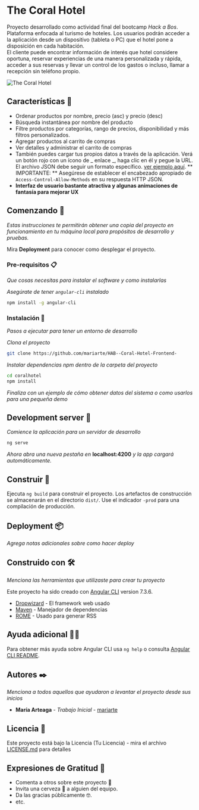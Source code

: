 # The Coral Hotel

Proyecto desarrollado como actividad final del bootcamp _Hack a Bos_.  
Plataforma enfocada al turismo de hoteles. Los usuarios podrán acceder a la aplicación desde un dispositivo (tableta o PC) que el hotel pone a disposición en cada habitación.  
El cliente puede encontrar información de interés que hotel considere oportuna, reservar experiencias de una manera personalizada y rápida, acceder a sus reservas y llevar un control de los gastos o incluso, llamar a recepción sin teléfono propio.

![The Coral Hotel](https://res.cloudinary.com/cloudmaria/image/upload/v1560808523/image1_snvvn0.png)

## Características 📝

- Ordenar productos por nombre, precio (asc) y precio (desc)
- Búsqueda instantánea por nombre del producto
- Filtre productos por categorías, rango de precios, disponibilidad y más filtros personalizados.
- Agregar productos al carrito de compras
- Ver detalles y administrar el carrito de compras
- También puedes cargar tus propios datos a través de la aplicación. Verá un botón rojo con un ícono de _ enlace _, haga clic en él y pegue la URL. El archivo JSON debe seguir un formato específico. [ver ejemplo aquí](http://carlosroso.com/angular2-shop-json/). ** IMPORTANTE: ** Asegúrese de establecer el encabezado apropiado de `Access-Control-Allow-Methods` en su respuesta HTTP JSON.
- **Interfaz de usuario bastante atractiva y algunas animaciones de fantasía para mejorar UX**

## Comenzando 🚀

_Estas instrucciones te permitirán obtener una copia del proyecto en funcionamiento en tu máquina local para propósitos de desarrollo y pruebas._

Mira **Deployment** para conocer como desplegar el proyecto.

### Pre-requisitos 📋

_Que cosas necesitas para instalar el software y como instalarlas_

_Asegúrate de tener `angular-cli` instalado_

```bash
npm install -g angular-cli
```

### Instalación 🔧

_Pasos a ejecutar para tener un entorno de desarrollo_

_Clona el proyecto_

```bash
git clone https://github.com/mariarte/HAB--Coral-Hotel-Frontend-
```

_Instalar dependencias npm dentro de la carpeta del proyecto_

```bash
cd coralhotel
npm install
```

_Finaliza con un ejemplo de cómo obtener datos del sistema o como usarlos para una pequeña demo_

## Development server 🧩

_Comience la aplicación para un servidor de desarrollo_

```bash
ng serve
```

_Ahora abra una nueva pestaña en_ **localhost:4200**
_y la app cargará automáticamente._

## Construir 🧩

Ejecuta `ng build` para construir el proyecto. Los artefactos de construcción se almacenarán en el directorio `dist/`. Use el indicador `-prod` para una compilación de producción.

## Deployment 📦

_Agrega notas adicionales sobre como hacer deploy_

## Construido con 🛠️

_Menciona las herramientas que utilizaste para crear tu proyecto_

Este proyecto ha sido creado con [Angular CLI](https://github.com/angular/angular-cli) version 7.3.6.

- [Dropwizard](http://www.dropwizard.io/1.0.2/docs/) - El framework web usado
- [Maven](https://maven.apache.org/) - Manejador de dependencias
- [ROME](https://rometools.github.io/rome/) - Usado para generar RSS

## Ayuda adicional 🙏🏻

Para obtener más ayuda sobre Angular CLI usa `ng help` o consulta [Angular CLI README](https://github.com/angular/angular-cli/blob/master/README.md).

## Autores ✒️

_Menciona a todos aquellos que ayudaron a levantar el proyecto desde sus inicios_

- **María Arteaga** - _Trabajo Inicial_ - [mariarte](https://github.com/mariarte)

## Licencia 📄

Este proyecto está bajo la Licencia (Tu Licencia) - mira el archivo [LICENSE.md](LICENSE.md) para detalles

## Expresiones de Gratitud 🎁

- Comenta a otros sobre este proyecto 📢
- Invita una cerveza 🍺 a alguien del equipo.
- Da las gracias públicamente 🤓.
- etc.
